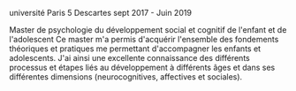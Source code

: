 ﻿université Paris 5 Descartes
sept 2017 - Juin 2019

Master de psychologie du développement social et cognitif de l'enfant et de l'adolescent
Ce master m'a permis d'acquérir l'ensemble des fondements théoriques et pratiques me permettant d'accompagner les enfants et adolescents. J'ai ainsi une excellente connaissance des différents processus et étapes liés au développement à différents âges et dans ses différentes dimensions (neurocognitives, affectives et sociales).


